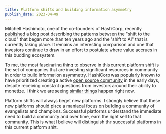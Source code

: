 ```yaml
---
title: Platform shifts and building information asymmetry
publish_date: 2023-04-09
---
```


Mitchell Hashimoto, one of the co-founders of HashiCorp, recently [published](https://mitchellh.com/writing/ai-through-a-cloud-lens) a blog post describing the patterns between the "shift to the cloud" that began more than ten years ago and the "shift to AI" that is currently taking place. It remains an interesting comparison and one that investors continue to draw in an effort to postulate where value accrues in this budding ecosystem.

To me, the most fascinating thing to observe in this current platform shift is the set of companies that are investing significant resources in community in order to build information asymmetry. HashiCorp was popularly known to have prioritized creating a active [open source community](https://www.hashicorp.com/resources/why-is-hashicorp-committed-to-open-source) in the early days, despite receiving constant questions from investors around their ability to monetize. I think we are seeing [similar things](https://blog.langchain.dev/announcing-our-10m-seed-round-led-by-benchmark/) happen right now.

Platform shifts will always beget new platforms. I strongly believe that these new platforms should place a maniacal focus on building a community of evangelists and champions. Successful platforms understand the immediate need to build a community and over time, earn the right sell to that community. This is what I believe will distinguish the successful platforms in this current platform shift.
